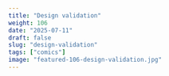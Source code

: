 ```yaml
---
title: "Design validation"
weight: 106
date: "2025-07-11"
draft: false
slug: "design-validation"
tags: ["comics"]
image: "featured-106-design-validation.jpg"
---
```

